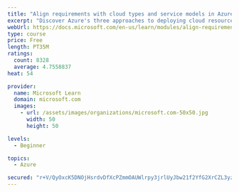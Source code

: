 ```yaml
---
title: "Align requirements with cloud types and service models in Azure"
excerpt: "Discover Azure's three approaches to deploying cloud resources -- public, private, and hybrid -- and learn the difference each makes in your Azure services."
webUrl: https://docs.microsoft.com/en-us/learn/modules/align-requirements-in-azure/
type: course
price: Free
length: PT35M
ratings:
  count: 8328
  average: 4.7558837
heat: 54

provider:
  name: Microsoft Learn
  domain: microsoft.com
  images:
    - url: /assets/images/organizations/microsoft.com-50x50.jpg
      width: 50
      height: 50

levels:
  - Beginner

topics:
  - Azure

secured: "r+V/QyOxcK5DNOjHsrdvDfXcPZmmOAUWlrpy3jrlUyJbw21f2YfG2XrCZL3yz8U28Cm/IVXOsWf51GBNIQOTRGM25KffZ+hw0DtT3fymL+LVFdWW+LTN9Bh/UaBXHHBlGzpc/mKuhetVAvI7FF4dye/cFPxNATtQQw2ToymTSnD8fBw53BaRCW3L+7akDrECw2d/TWlKKC6ftAqh5MRxovxGncV2eCD3jebXpr0QiR+WfgLh9X62YFgvKbjMKdCJa8KA4beBmdTodpukK+dti6pmuUBv7gRJ9MVMq1LtHFYRtJC10Y40ml4wPZxnW/jX2WhD/0Iu36+hCXtDM3iAQPlIr+IQuTguxRmRKvD/K+2B+OmOT5ICrDn0ggHBfV3rIFR0fbXEV8fLX5lIRuIXda0c2/bX+7UXo9ZZnw/gYK0=;rdpBhDvRbey5v51kBxdepQ=="
---
```


